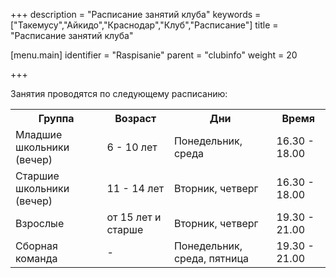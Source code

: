 +++
description = "Расписание занятий клуба"
keywords = ["Такемусу","Айкидо","Краснодар","Клуб","Расписание"]
title = "Расписание занятий клуба"

  [menu.main]
    identifier = "Raspisanie"
    parent = "clubinfo"
    weight = 20

+++

Занятия проводятся по следующему расписанию:  

<table style="width:100%">
  <tr>
    <th>Группа</th>
    <th>Возраст</th> 
    <th>Дни</th>
    <th>Время</th>
  </tr>
  <tr>
    <td>Младшие школьники (вечер)</td>
    <td>6 - 10 лет</td> 
    <td>Понедельник, среда</td>
    <td>16.30 - 18.00</td>
  </tr>
  <tr>
    <td>Старшие школьники (вечер)</td>
    <td>11 - 14 лет</td> 
    <td>Вторник, четверг</td>
    <td>16.30 - 18.00</td>
  </tr>
  <tr>
    <td>Взрослые</td>
    <td>от 15 лет и старше</td> 
    <td>Вторник, четверг</td>
    <td>19.30 - 21.00</td>
  </tr>
  <tr>
    <td>Сборная команда</td>
    <td>-</td> 
    <td>Понедельник, среда, пятница</td>
    <td>19.30 - 21.00</td>
  </tr>
</table>

